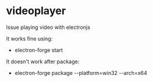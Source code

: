 # videoplayer
Issue playing video with electronjs

It works fine using:
 - electron-forge start
 
It doesn't work after package:
 - electron-forge package --platform=win32 --arch=x64
